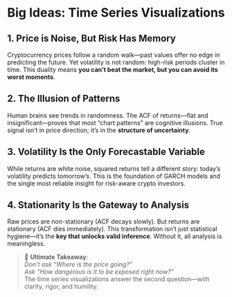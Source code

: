 # Big Ideas: Time Series Visualizations

## 1. **Price is Noise, But Risk Has Memory**  
Cryptocurrency prices follow a random walk—past values offer no edge in predicting the future. Yet volatility is not random: high-risk periods cluster in time. This duality means **you can’t beat the market, but you can avoid its worst moments**.

## 2. **The Illusion of Patterns**  
Human brains see trends in randomness. The ACF of returns—flat and insignificant—proves that most “chart patterns” are cognitive illusions. True signal isn’t in price direction; it’s in the **structure of uncertainty**.

## 3. **Volatility Is the Only Forecastable Variable**  
While returns are white noise, squared returns tell a different story: today’s volatility predicts tomorrow’s. This is the foundation of GARCH models and the single most reliable insight for risk-aware crypto investors.

## 4. **Stationarity Is the Gateway to Analysis**  
Raw prices are non-stationary (ACF decays slowly). But returns are stationary (ACF dies immediately). This transformation isn’t just statistical hygiene—it’s the **key that unlocks valid inference**. Without it, all analysis is meaningless.

> 🎯 **Ultimate Takeaway**:  
> *Don’t ask “Where is the price going?”  
> Ask “How dangerous is it to be exposed right now?”*  
> The time series visualizations answer the second question—with clarity, rigor, and humility.